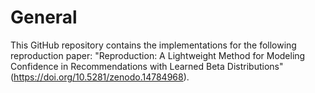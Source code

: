 # General
This GitHub repository contains the implementations for the following reproduction paper: "Reproduction: A Lightweight Method for Modeling Confidence in Recommendations with Learned Beta Distributions" (https://doi.org/10.5281/zenodo.14784968).

